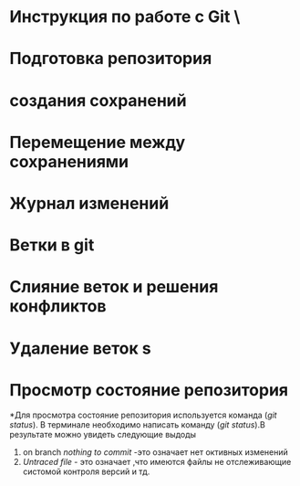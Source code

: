 # Инструкция по работе с Git \
# Подготовка репозитория 
# создания сохранений 
# Перемещение между сохранениями 
# Журнал изменений 
# Ветки в git 
# Слияние веток и решения конфликтов 
# Удаление веток s
# Просмотр состояние репозитория 
*Для просмотра состояние репозитория используется команда (*git status*). В терминале необходимо написать команду (*git status*).В результате можно увидеть следующие выдоды 
1. on branch *nothing to commit* -это означает нет октивных изменений 
2. *Untraced file* - это означает ,что имеются файлы не отслеживающие систомой контроля версий и тд.